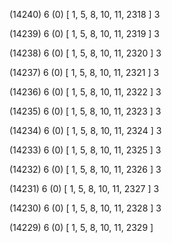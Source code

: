 (14240) 6 (0) [ 1, 5, 8, 10, 11, 2318 ] 3 


(14239) 6 (0) [ 1, 5, 8, 10, 11, 2319 ] 3 


(14238) 6 (0) [ 1, 5, 8, 10, 11, 2320 ] 3 


(14237) 6 (0) [ 1, 5, 8, 10, 11, 2321 ] 3 


(14236) 6 (0) [ 1, 5, 8, 10, 11, 2322 ] 3 


(14235) 6 (0) [ 1, 5, 8, 10, 11, 2323 ] 3 


(14234) 6 (0) [ 1, 5, 8, 10, 11, 2324 ] 3 


(14233) 6 (0) [ 1, 5, 8, 10, 11, 2325 ] 3 


(14232) 6 (0) [ 1, 5, 8, 10, 11, 2326 ] 3 


(14231) 6 (0) [ 1, 5, 8, 10, 11, 2327 ] 3 


(14230) 6 (0) [ 1, 5, 8, 10, 11, 2328 ] 3 


(14229) 6 (0) [ 1, 5, 8, 10, 11, 2329 ]  

